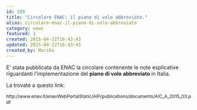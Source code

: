 ```yaml
---
id: 189
title: "Circolare ENAC: il piano di volo abbreviato."
alias: circolare-enac-il-piano-di-volo-abbreviato
category: news
featured: 1
created: 2015-04-22T16:43:43
updated: 2015-04-22T16:43:43
created_by: Mariko
---
```

<p>
 E' stata pubblicata da ENAC la circolare contenente le note esplicative riguardanti l'implementazione del
 <strong>
  piano di volo abbreviato
 </strong>
 in Italia.
</p>
<p>
 La trovate a questo link:
</p>
<p>
 <span style="font-size: 12.1599998474121px; line-height: 1.3em;">
  http://www.enav.it/enavWebPortalStatic/AIP/publications/documents/AIC_A_2015_03.pdf
 </span>
</p>
